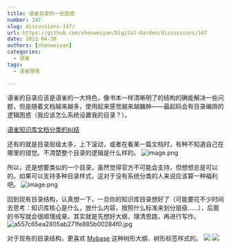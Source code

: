 ```yaml
---
title: 语雀目录的一些困惑
number: 147
slug: discussions-147/
url: https://github.com/shenweiyan/Digital-Garden/discussions/147
date: 2022-04-30
authors: [shenweiyan]
categories: 
  - 语雀
tags: 
  - 语雀随笔

---
```


语雀的目录应该是语雀的一大特色，像书本一样清晰明了的结构的确能解决一些问题，但是随着文档越来越多，使用起来感觉越来越臃肿——最起码会有目录编排的逻辑困惑（我应该怎么系统设置我的目录？）。

<!-- more -->

[语雀知识库文档分类的纠结](https://www.yuque.com/shenweiyan/mind/whnegc?view=doc_embed)

还有的就是目录层级太多，上下滚动，或者在看某一篇文档时，有种不知道自己在哪里的错觉。不清楚整个目录的逻辑是什么样的。
![image.png](https://shub.weiyan.tech/yuque/elog-notebook-img/FlqfKANn6DQsTEDdoTNQ21a76R8D.png)

所以，还是想要类似的一个目录，虽然觉得官方不可能会支持，但想想总是可以的。如果可以支持多种目录样式，这对于没有系统分类的人来说应该算一种福利吧。
![image.png](https://shub.weiyan.tech/yuque/elog-notebook-img/FuAD9wruzOFqtCy4QqXPuvxNSUxJ.png)

回到现有目录结构，认真想一下，一旦你的知识库目录想好了（可能要花不少时间去思考：知识库核心是什么，放什么内容，按照什么标准来划分层级......），后面的书写就会很顺理成章。其实就是先想好大纲，理清思路，再进行写作。
![a557c65ea2805ab271fe885b00284f0.jpg](https://shub.weiyan.tech/yuque/elog-notebook-img/FpQ3iwTyae-7t-zZOzpbeUcOhgY-.jpeg)

对于现有的目录结构，更喜欢 [Mybase](http://www.wjjsoft.com/mybase_cn.html) 这种树形大纲、树形标签样式的。
![](https://shub.weiyan.tech/yuque/elog-notebook-img/Foz3UT1eeeM40gp0KS4gw-oB7HmO.png)
![](https://shub.weiyan.tech/yuque/elog-notebook-img/Fot8QZF_MhgiUHR1ooyarNtdmzzw.jpeg)

<script src="https://giscus.app/client.js"
	data-repo="shenweiyan/Digital-Garden"
	data-repo-id="R_kgDOKgxWlg"
	data-mapping="number"
	data-term="147"
	data-reactions-enabled="1"
	data-emit-metadata="0"
	data-input-position="bottom"
	data-theme="light"
	data-lang="zh-CN"
	crossorigin="anonymous"
	async>
</script>
